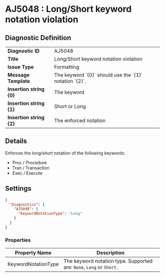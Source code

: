 # AJ5048 : Long/Short keyword notation violation

## Diagnostic Definition

<table>
  <tr>
    <td class="header"><b>Diagnostic ID</b></td>
    <td>AJ5048</td>
  </tr>
  <tr>
    <td class="header"><b>Title</b></td>
    <td>Long/Short keyword notation violation</td>
  </tr>
  <tr>
    <td class="header"><b>Issue Type</b></td>
    <td>Formatting</td>
  </tr>
  <tr>
    <td class="header"><b>Message Template</b></td>
    <td>The keyword `{0}` should use the `{1}` notation `{2}`.</td>
  </tr>
    <tr>
    <td class="header"><b>Insertion string {0}</b></td>
    <td>The keyword</td>
  </tr>
  <tr>
    <td class="header"><b>Insertion string {1}</b></td>
    <td>Short or Long</td>
  </tr>
  <tr>
    <td class="header"><b>Insertion string {2}</b></td>
    <td>The enforced notation</td>
  </tr>

</table>

## Details

Enforces the long/short notation of the following keywords:

- Proc / Procedure
- Tran / Transaction
- Exec / Execute


## Settings

```json
{
  "Diagnostics": {
    "AJ5048": {
      "KeywordNotationType": "Long"
    }
  }
}
```


### Properties

| Property Name       | Description                                                          |
|---------------------|----------------------------------------------------------------------|
| KeywordNotationType | The keyword notation type. Supported are: `None`, `Long` or `Short`. |




